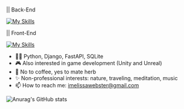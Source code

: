 ### 

|| Back-End <p></p>
[![My Skills](https://skills.thijs.gg/icons?i=python,django,fastapi,sqlite)](https://skills.thijs.gg) <br>

|| Front-End <p></p>
[![My Skills](https://skills.thijs.gg/icons?i=javascript,bootstrap,scss)](https://skills.thijs.gg) <p></p>

- 👩‍💻 Python, Django, FastAPI, SQLite
- 🎮 Also interested in game development (Unity and Unreal)
- 🌿 No to coffee, yes to mate herb
- ✨ Non-professional interests: nature, traveling, meditation, music 
- 📫 How to reach me: imelissawebster@gmail.com

![Anurag's GitHub stats](https://github-readme-stats.vercel.app/api?username=melissawebster&show_icons=true&theme=prussian)<p></p>



